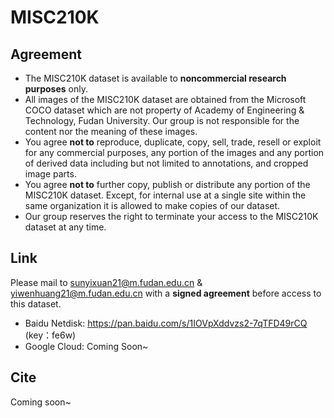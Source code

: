 # MISC210K
## Agreement
- The MISC210K dataset is available to **noncommercial research purposes** only.
- All images of the MISC210K dataset are obtained from the Microsoft COCO dataset which are not property of Academy of Engineering \& Technology, Fudan University. Our group is not responsible for the content nor the meaning of these images.
- You agree **not to** reproduce, duplicate, copy, sell, trade, resell or exploit for any commercial purposes, any portion of the images and any portion of derived data including but not limited to annotations, and cropped image parts.  
- You agree **not to** further copy, publish or distribute any portion of the MISC210K dataset. Except, for internal use at a single site within the same organization it is allowed to make copies of our dataset.
- Our group reserves the right to terminate your access to the MISC210K dataset at any time.

## Link
Please mail to sunyixuan21@m.fudan.edu.cn & yiwenhuang21@m.fudan.edu.cn with a **signed agreement** before access to this dataset.

- Baidu Netdisk: https://pan.baidu.com/s/1IOVpXddvzs2-7qTFD49rCQ (key：fe6w)
- Google Cloud: Coming Soon~

## Cite
Coming soon~

